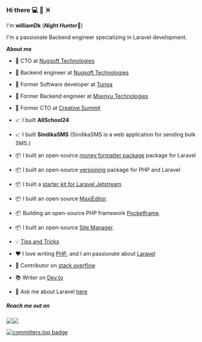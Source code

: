 ### Hi there :computer: :muscle: :pisces:

I'm **williamDk** (**_Night Hunter_**:bow_and_arrow:)


I'm a passionate Backend engineer specializing in Laravel development.

**About me**

- 💼 CTO at [Nugsoft Technologies](https://nugsoft.com/)
  
- 💼 Backend engineer at [Nugsoft Technologies](https://nugsoft.com/)

- 💼 Former Software developer at [Tunga](https://tunga.io/dev-profile/2557/Asaba/)

- 💼 Former Backend engineer at [Msenyu Technologies](https://msenyu.com/)

- 💼 Former CTO at [Creative Summit](https://creativesummit.xyz/)
 
- 📈 I built **AllSchool24** 

- 📈 I built **SindikaSMS** (SindikaSMS is a web application for sending bulk SMS.)

 
- 📦 I built an open-source [money formatter package](https://github.com/Williamug/money-formatter) package for Laravel
- 📦 I built an open-source [versioning](https://github.com/Williamug/versioning) package for PHP and Laravel
- 📦 I built a [starter kit for Laravel Jetstream](https://github.com/Williamug/jetstream-laravel-starter-kit).
- 📦 I built an open-source [MaxiEditor](https://github.com/Williamug/maxi-editor).
- 📦 Building an open-source PHP framework [Pocketframe](https://pocketframe.github.io/docs/).
- 📦 I built an open-source [Site Manager](https://github.com/Williamug/site-manager).

- 💡 [Tips and Tricks](https://github.com/Williamug/tips-and-tricks)


- ❤️ I love writing [PHP](https://www.php.net/), and I am passionate about [Laravel](https://www.laravel.com)

- 🫶 Contributor on [stack overflow](https://stackoverflow.com/users/10679298/williamdk)
- 📚 Writer on [Dev.to](https://dev.to/williamdk)

- 💬 Ask me about Laravel [here](https://twitter.com/WilliamAsaba)


##### Reach me out on 
<p><img src="https://img.shields.io/twitter/url?style=social&url=https%3A%2F%2Fwww.twitter.com%2FWilliamAsaba"><img src="https://img.shields.io/badge/github-follow-blue"></p>

[![committers.top badge](https://user-badge.committers.top/uganda/Williamug.svg)](https://user-badge.committers.top/uganda/Williamug)

